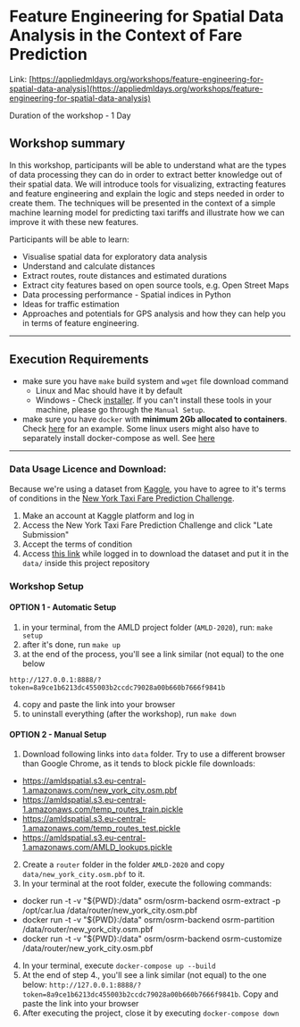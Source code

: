 # Feature Engineering for Spatial Data Analysis in the Context of Fare Prediction

Link: [https://appliedmldays.org/workshops/feature-engineering-for-spatial-data-analysis](https://appliedmldays.org/workshops/feature-engineering-for-spatial-data-analysis)

Duration of the workshop - 1 Day

## Workshop summary
In this workshop, participants will be able to understand what are the types of data processing they can do in order to extract better knowledge out of their spatial data. We will introduce tools for visualizing, extracting features and feature engineering and explain the logic and steps needed in order to create them. The techniques will be presented in the context of a simple machine learning model for predicting taxi tariffs and illustrate how we can improve it with these new features.

Participants will be able to learn:

- Visualise spatial data for exploratory data analysis
- Understand and calculate distances
- Extract routes, route distances and estimated durations
- Extract city features based on open source tools, e.g. Open Street Maps
- Data processing performance - Spatial indices in Python
- Ideas for traffic estimation
- Approaches and potentials for GPS analysis and how they can help you in terms of feature engineering.

---
## Execution Requirements
- make sure you have `make` build system and `wget` file download command
  - Linux and Mac should have it by default
  - Windows - Check [installer](http://gnuwin32.sourceforge.net/packages/make.htm). If you can't install these tools in your machine, please go through the `Manual Setup`.
- make sure you have `docker` with **minimum 2Gb allocated to containers**. Check [here](https://stackoverflow.com/questions/44533319/how-to-assign-more-memory-to-docker-container) for an example. Some linux users might also have to separately install docker-compose as well. See [here](https://stackoverflow.com/questions/36685980/docker-is-installed-but-docker-compose-is-not-why)
---
### Data Usage Licence and Download:

Because we're using a dataset from [Kaggle](https://www.kaggle.com/), you have to agree to it's terms of conditions in the [New York Taxi Fare Prediction Challenge](https://www.kaggle.com/c/new-york-city-taxi-fare-prediction).
1. Make an account at Kaggle platform and log in
2. Access the New York Taxi Fare Prediction Challenge and click "Late Submission"
3. Accept the terms of condition
4. Access [this link](https://www.kaggle.com/caiomiyashiro/ny-taxi-fare-sample-100000/download) while logged in to download the dataset and put it in the `data/` inside this project repository

### Workshop Setup

#### OPTION 1 - Automatic Setup  

1. in your terminal, from the AMLD project folder (`AMLD-2020`), run: `make setup`
2. after it's done, run `make up`
3. at the end of the process, you'll see a link similar (not equal) to the one below

`http://127.0.0.1:8888/?token=8a9ce1b6213dc455003b2ccdc79028a00b660b7666f9841b`  

4. copy and paste the link into your browser
5. to uninstall everything (after the workshop), run `make down`

#### OPTION 2 - Manual Setup
1. Download following links into `data` folder. Try to use a different browser than Google Chrome, as it tends to block pickle file downloads:
  - https://amldspatial.s3.eu-central-1.amazonaws.com/new_york_city.osm.pbf
  - https://amldspatial.s3.eu-central-1.amazonaws.com/temp_routes_train.pickle
  - https://amldspatial.s3.eu-central-1.amazonaws.com/temp_routes_test.pickle
  - https://amldspatial.s3.eu-central-1.amazonaws.com/AMLD_lookups.pickle
2. Create a `router` folder in the folder `AMLD-2020` and copy `data/new_york_city.osm.pbf` to it.
3. In your terminal at the root folder, execute the following commands:
  - docker run -t -v "${PWD}:/data" osrm/osrm-backend osrm-extract -p /opt/car.lua /data/router/new_york_city.osm.pbf
  - docker run -t -v "${PWD}:/data" osrm/osrm-backend osrm-partition /data/router/new_york_city.osm.pbf
  - docker run -t -v "${PWD}:/data" osrm/osrm-backend osrm-customize /data/router/new_york_city.osm.pbf
4. In your terminal, execute `docker-compose up --build`
5. At the end of step 4., you'll see a link similar (not equal) to the one below:
`http://127.0.0.1:8888/?token=8a9ce1b6213dc455003b2ccdc79028a00b660b7666f9841b`. Copy and paste the link into your browser
6. After executing the project, close it by executing `docker-compose down`
